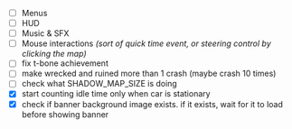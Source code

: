 - [ ] Menus
- [ ] HUD
- [ ] Music & SFX
- [ ] Mouse interactions _(sort of quick time event, or steering control by clicking the map)_
- [ ] fix t-bone achievement
- [ ] make wrecked and ruined more than 1 crash (maybe crash 10 times)
- [ ] check what SHADOW_MAP_SIZE is doing
- [x] start counting idle time only when car is stationary
- [x] check if banner background image exists. if it exists, wait for it to load before showing banner